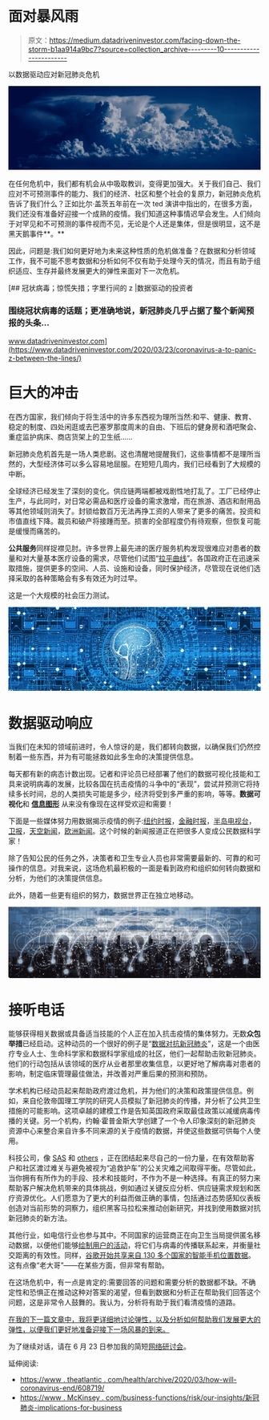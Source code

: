 # 面对暴风雨

> 原文：<https://medium.datadriveninvestor.com/facing-down-the-storm-b1aa914a9bc7?source=collection_archive---------10----------------------->

以数据驱动应对新冠肺炎危机

![](img/1e47005620745f4d8e424a440b6044b6.png)

在任何危机中，我们都有机会从中吸取教训，变得更加强大。关于我们自己、我们应对不可预测事件的能力、我们的经济、社区和整个社会的复原力，新冠肺炎危机告诉了我们什么？正如比尔·盖茨五年前在一次 ted 演讲中指出的，在很多方面，我们还没有准备好迎接一个成熟的疫情。我们知道这种事情迟早会发生。人们倾向于对罕见和不可预测的事件视而不见，无论是个人还是集体，但是很明显，这不是黑天鹅事件**。**

因此，问题是:我们如何更好地为未来这种性质的危机做准备？在数据和分析领域工作，我不可能不思考数据和分析如何不仅有助于处理今天的情况，而且有助于组织适应、生存并最终发展更大的弹性来面对下一次危机。

[](https://www.datadriveninvestor.com/2020/03/23/coronavirus-a-to-panic-z-between-the-lines/) [## 冠状病毒；惊慌失措；字里行间的 z |数据驱动的投资者

### 围绕冠状病毒的话题；更准确地说，新冠肺炎几乎占据了整个新闻预报的头条…

www.datadriveninvestor.com](https://www.datadriveninvestor.com/2020/03/23/coronavirus-a-to-panic-z-between-the-lines/) 

# 巨大的冲击

在西方国家，我们倾向于将生活中的许多东西视为理所当然:和平、健康、教育、稳定的制度、四处闲逛或去巴塞罗那度周末的自由、下班后的健身房和酒吧聚会、重症监护病床、商店货架上的卫生纸……

新冠肺炎危机首先是一场人类悲剧。这也清醒地提醒我们，这些事情都不是理所当然的，大型经济体可以多么容易地屈服。在短短几周内，我们已经看到了大规模的中断。

全球经济已经发生了深刻的变化。供应链两端都被戏剧性地打乱了。工厂已经停止生产，与此同时，对日常必需品和医疗设备的需求激增，而在旅游、酒店和耐用品等其他领域则消失了。封锁给数百万无法再挣工资的人带来了更多的痛苦。投资和市值直线下降。裁员和破产将接踵而至。损害的全部程度仍有待观察，但恢复可能是缓慢而痛苦的。

**公共服务**同样捉襟见肘。许多世界上最先进的医疗服务机构发现很难应对患者的数量和对大量基本医疗设备的需求，尽管他们试图“[拉平曲线](https://www.livescience.com/coronavirus-flatten-the-curve.html)”。各国政府正在迅速采取措施，提供更多的空间、人员、设施和设备，同时保护经济，尽管现在说他们选择采取的各种策略会有多有效还为时过早。

这是一个大规模的社会压力测试。

![](img/4021e56f94b36411b5d15a4d00de7ac7.png)

# 数据驱动响应

当我们在未知的领域前进时，令人惊讶的是，我们都转向数据，以确保我们仍然控制着一些东西，并为有可能拯救如此多生命的决策提供信息。

每天都有新的病态计数出现。记者和评论员已经部署了他们的数据可视化技能和工具来说明病毒的发展，比较各国在抗击疫情的斗争中的“表现”，尝试并预测它将持续多长时间，总的人类损失可能是多少，经济将受到多严重的影响，等等。**数据可视化**和 [**信息图形**](https://informationisbeautiful.net/visualizations/covid-19-coronavirus-infographic-datapack/) 从来没有像现在这样受欢迎和需要！

下面是一些媒体努力用数据揭示疫情的例子:[纽约时报](https://www.nytimes.com/article/coronavirus-county-data-us.html)，[金融时报](https://www.ft.com/coronavirus-latest)，[半岛电视台](https://www.aljazeera.com/indepth/interactive/2020/03/covid-19-charts-maps-200310163714493.html)，[卫报](https://www.theguardian.com/world/2020/mar/27/coronavirus-mapped-map-which-countries-have-the-most-cases-and-deaths)，[天空新闻](https://news.sky.com/story/coronavirus-the-infection-numbers-in-real-time-11942138)，[欧洲新闻](https://www.euronews.com/2020/03/30/covid-19-coronavirus-breakdown-of-deaths-and-infections-worldwide)。这个时候的新闻报道正在把很多人变成公民数据科学家！

除了告知公民的任务之外，决策者和卫生专业人员也非常需要最新的、可靠的和可操作的信息。对我来说，这场危机最积极的一面是看到政府和组织如何转向数据和分析，为他们的决策提供信息。

此外，随着一些更有组织的努力，数据世界正在独立地移动。

![](img/62cd99946f902892f72bc93faf2cb183.png)

# 接听电话

能够获得相关数据或具备适当技能的个人正在加入抗击疫情的集体努力。无数**众包举措**已经启动。这种动员的一个很好的例子是“[数据对抗新冠肺炎](https://www.data-against-covid.org/)”，这是一个由医疗专业人士、生命科学家和数据科学家组成的社区，他们一起帮助击败新冠肺炎。他们的行动包括从该领域的医疗从业者那里收集信息，以更好地了解病毒对患者的影响，制定临床管理最佳做法，并改善对严重后果的预测和预防。

学术机构已经动员起来帮助政府渡过危机，并为他们的决策和政策提供信息。例如，来自伦敦帝国理工学院的研究人员模拟了新冠肺炎的传播，并分析了公共卫生措施的可能影响。这项卓越的建模工作是告知英国政府采取最佳政策以减缓病毒传播的关键。另一个机构，约翰·霍普金斯大学创建了一个令人印象深刻的新冠肺炎资源中心来整合来自许多不同来源的关于疫情的数据，并使这些数据可供每个人使用。

科技公司，像 [SAS](https://www.sas.com/en_us/covid19.html) 和 [others](https://tdwi.org/articles/2020/03/26/biz-all-data-and-coronavirus-0326.aspx) ，正在团结起来尽自己的一份力量，在有效帮助客户和社区渡过难关与避免被视为“追救护车”的公关灾难之间取得平衡。尽管如此，当你拥有有所作为的手段、技术和技能时，不作为不是一种选择。有真正的努力来帮助客户解决危机带来的具体挑战，例如通过关键反应分析、供应链需求规划和医疗资源优化。人们愿意为了更大的利益而做正确的事情，包括通过态势感知仪表板创造对当前形势的洞察力，组织黑客马拉松来推动创新研究，并找到使用数据对抗新冠肺炎的新方法。

其他行业，如电信行业也参与其中。不同国家的运营商正在向卫生当局提供匿名移动数据，以便他们能够[绘制用户的活动](https://www.mobileworldlive.com/featured-content/top-three/european-operators-monitor-covid-19-movements/)，将它们与病毒的传播联系起来，并衡量社交距离的有效性。同样，[谷歌开始共享来自 130 多个国家的智能手机位置数据](https://www.computing.co.uk/news/4013559/google-starts-publishing-smartphone-location-test-coronavirus-lockdown-strategy)。这有点像“老大哥”——在某些方面，但非常有帮助。

在这场危机中，有一点是肯定的:需要回答的问题和需要分析的数据都不缺。不确定性和恐惧正在推动这种对答案的渴望，但看到数据和分析正在帮助我们回答这个问题，这是非常令人鼓舞的。我认为，分析将有助于我们看清疫情的道路。

[在我的下一篇文章中，我将更详细地讨论弹性，以及分析如何帮助我们发展更大的弹性，以便我们更好地准备迎接下一场风暴的到来。](https://medium.com/@olivierpenel/analytics-and-resilience-what-we-can-learn-from-a-pandemic-7ea546d58054?sk=f09ba3bf2d0c195350c80d9c5a9c5b09)

为了继续对话，请在 6 月 23 日参加我的简短[网络研讨会](https://www.sas.com/sas/webinars/resilience-and-analytics-what-we-can-learn-from-the-pandemic.html)。

延伸阅读:

*   [https://www . theatlantic . com/health/archive/2020/03/how-will-coronavirus-end/608719/](https://www.theatlantic.com/health/archive/2020/03/how-will-coronavirus-end/608719/)
*   [https://www . McKinsey . com/business-functions/risk/our-insights/新冠肺炎-implications-for-business](https://www.mckinsey.com/business-functions/risk/our-insights/covid-19-implications-for-business)